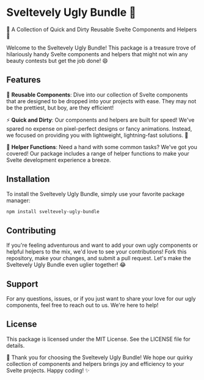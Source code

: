 # Sveltevely Ugly Bundle 🎉

🌟 A Collection of Quick and Dirty Reusable Svelte Components and Helpers 🌟

Welcome to the Sveltevely Ugly Bundle! This package is a treasure trove of hilariously handy Svelte components and helpers that might not win any beauty contests but get the job done! 😄

## Features

🎁 **Reusable Components**: Dive into our collection of Svelte components that are designed to be dropped into your projects with ease. They may not be the prettiest, but boy, are they efficient!

⚡️ **Quick and Dirty**: Our components and helpers are built for speed! We've spared no expense on pixel-perfect designs or fancy animations. Instead, we focused on providing you with lightweight, lightning-fast solutions. 💨

🧰 **Helper Functions**: Need a hand with some common tasks? We've got you covered! Our package includes a range of helper functions to make your Svelte development experience a breeze.

## Installation

To install the Sveltevely Ugly Bundle, simply use your favorite package manager:

```bash
npm install sveltevely-ugly-bundle
```

## Contributing

If you're feeling adventurous and want to add your own ugly components or helpful helpers to the mix, we'd love to see your contributions! Fork this repository, make your changes, and submit a pull request. Let's make the Sveltevely Ugly Bundle even uglier together! 😂

## Support

For any questions, issues, or if you just want to share your love for our ugly components, feel free to reach out to us. We're here to help!

## License

This package is licensed under the MIT License. See the LICENSE file for details.

🌈 Thank you for choosing the Sveltevely Ugly Bundle! We hope our quirky collection of components and helpers brings joy and efficiency to your Svelte projects. Happy coding! ✨
